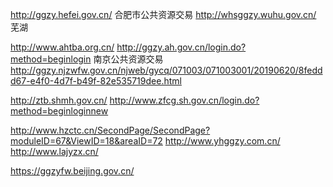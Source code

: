 http://ggzy.hefei.gov.cn/ 合肥市公共资源交易
http://whsggzy.wuhu.gov.cn/	芜湖

http://www.ahtba.org.cn/
http://ggzy.ah.gov.cn/login.do?method=beginlogin
南京公共资源交易 http://ggzy.njzwfw.gov.cn/njweb/gycq/071003/071003001/20190620/8feddd67-e4f0-4d7f-b49f-82e535719dee.html


http://ztb.shmh.gov.cn/
http://www.zfcg.sh.gov.cn/login.do?method=beginloginnew

http://www.hzctc.cn/SecondPage/SecondPage?moduleID=67&ViewID=18&areaID=72
http://www.yhggzy.com.cn/
http://www.lajyzx.cn/


https://ggzyfw.beijing.gov.cn/
















